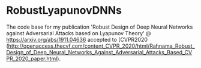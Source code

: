 # RobustLyapunovDNNs
The code base for my publication 'Robust Design of Deep Neural Networks against Adversarial Attacks based on Lyapunov Theory' @ https://arxiv.org/abs/1911.04636 accepted to [CVPR2020 (http://openaccess.thecvf.com/content_CVPR_2020/html/Rahnama_Robust_Design_of_Deep_Neural_Networks_Against_Adversarial_Attacks_Based_CVPR_2020_paper.html).
